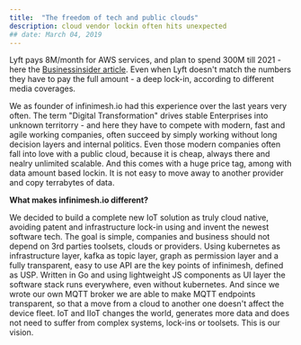 ```yaml
---
title:  "The freedom of tech and public clouds"
description: cloud vendor lockin often hits unexpected
## date: March 04, 2019
---
```


Lyft pays 8M/month for AWS services, and plan to spend 300M till 2021 - here the <a href="https://www.businessinsider.de/lyft-ipo-amazon-web-services-2019-3?r=US&IR=T" target="_new">Businessinsider article</a>. Even when Lyft doesn't match the numbers they have to pay the full amount - a deep lock-in, according to different media coverages.

We as founder of infinimesh.io had this experience over the last years very often. The term "Digital Transformation" drives stable Enterprises into unknown territorry - and here they have to compete with modern, fast and agile working companies, often succeed by simply working without long decision layers and internal politics. Even those modern companies often fall into love with a public cloud, because it is cheap, always there and nealry unlimited scalable. And this comes with a huge price tag, among with data amount based lockin. It is not easy to move away to another provider and copy terrabytes of data. 

__What makes infinimesh.io different?__

We decided to build a complete new IoT solution as truly cloud native, avoiding patent and infrastructure lock-in using and invent the newest software tech. The goal is simple, companies and business should not depend on 3rd parties toolsets, clouds or providers.
Using kubernetes as infrastructure layer, kafka as topic layer, graph as permission layer and a fully transparent, easy to use API are the key points of infinimesh, defined as USP. Written in Go and using lightweight JS components as UI layer the software stack runs everywhere, even without kubernetes.
And since we wrote our own MQTT broker we are able to make MQTT endpoints transparent, so that a move from a cloud to another one doesn't affect the device fleet. IoT and IIoT changes the world, generates more data and does not need to suffer from complex systems, lock-ins or toolsets. This is our vision.
